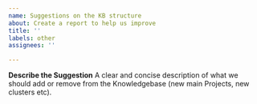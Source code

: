 ```yaml
---
name: Suggestions on the KB structure
about: Create a report to help us improve
title: ''
labels: other
assignees: ''

---
```


**Describe the Suggestion**
A clear and concise description of what we should add or remove from the Knowledgebase (new main Projects, new clusters etc).

